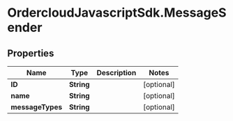 # OrdercloudJavascriptSdk.MessageSender

## Properties
Name | Type | Description | Notes
------------ | ------------- | ------------- | -------------
**ID** | **String** |  | [optional] 
**name** | **String** |  | [optional] 
**messageTypes** | **String** |  | [optional] 


